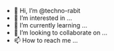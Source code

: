 - 👋 Hi, I’m @techno-rabit
- 👀 I’m interested in ...
- 🌱 I’m currently learning ...
- 💞️ I’m looking to collaborate on ...
- 📫 How to reach me ...

<!---
techno-rabit/techno-rabit is a ✨ special ✨ repository because its `README.md` (this file) appears on your GitHub profile.
You can click the Preview link to take a look at your changes.
--->

